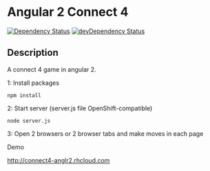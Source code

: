 # Angular 2 Connect 4
[![Dependency Status](https://david-dm.org/djapal/angular2-connect4.svg)](https://david-dm.org/djapal/angular2-connect4)
[![devDependency Status](https://david-dm.org/djapal/angular2-connect4/dev-status.svg)](https://david-dm.org/djapal/angular2-connect4#info=devDependencies)

## Description
A connect 4 game in angular 2.


1: Install packages
```
npm install
```
2: Start server (server.js file OpenShift-compatible)
```
node server.js
```
3: Open 2 browsers or 2 browser tabs and make moves in each page

Demo

http://connect4-anglr2.rhcloud.com